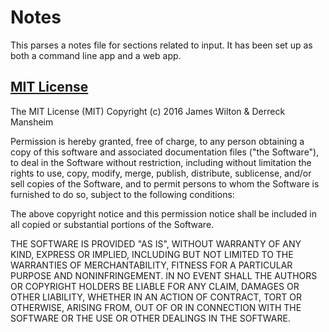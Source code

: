 Notes
======

This parses a notes file for sections related to input. It has been set up as both a
command line app and a web app.

[MIT License](http://opensource.org/licenses/MIT)
----------------------------------------------------

The MIT License (MIT)
Copyright (c) 2016 James Wilton & Derreck Mansheim

Permission is hereby granted, free of charge, to any person obtaining a copy
of this software and associated documentation files ("the Software"), to deal
in the Software without restriction, including without limitation the rights
to use, copy, modify, merge, publish, distribute, sublicense, and/or sell
copies of the Software, and to permit persons to whom the Software is
furnished to do so, subject to the following conditions:

The above copyright notice and this permission notice shall be included in
all copied or substantial portions of the Software.

THE SOFTWARE IS PROVIDED "AS IS", WITHOUT WARRANTY OF ANY KIND, EXPRESS OR
IMPLIED, INCLUDING BUT NOT LIMITED TO THE WARRANTIES OF MERCHANTABILITY,
FITNESS FOR A PARTICULAR PURPOSE AND NONINFRINGEMENT. IN NO EVENT SHALL THE
AUTHORS OR COPYRIGHT HOLDERS BE LIABLE FOR ANY CLAIM, DAMAGES OR OTHER
LIABILITY, WHETHER IN AN ACTION OF CONTRACT, TORT OR OTHERWISE, ARISING FROM,
OUT OF OR IN CONNECTION WITH THE SOFTWARE OR THE USE OR OTHER DEALINGS IN
THE SOFTWARE.
